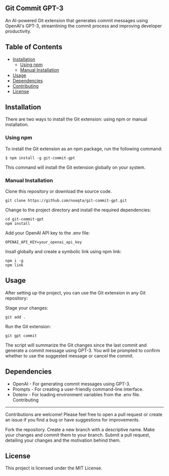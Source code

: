Git Commit GPT-3
-----------
An AI-powered Git extension that generates commit messages using OpenAI's GPT-3, streamlining the commit process and improving developer productivity.

Table of Contents
-----
- [Installation](#Installation)
    - [Using npm](#Using-npm)
    - [Manual Installation](#Manual-Installation)
- [Usage](#Usage)
- [Dependencies](#Dependencies)
- [Contributing](#Contributing)
- [License](#License)

Installation
------
There are two ways to install the Git extension: using npm or manual installation.

### Using npm

To install the Git extension as an npm package, run the following command:

```
$ npm install -g git-commit-gpt
```

This command will install the Git extension globally on your system.

### Manual Installation
Clone this repository or download the source code.

```
git clone https://github.com/nooqta/git-commit-gpt.git
```

Change to the project directory and install the required dependencies:
```
cd git-commit-gpt
npm install
```

Add your OpenAI API key to the .env file:
```
OPENAI_API_KEY=your_openai_api_key
```

Insall globally and create a symbolic link using npm link:
```
npm i -g
npm link
```
Usage
-----

After setting up the project, you can use the Git extension in any Git repository:

Stage your changes:
```
git add .
```
Run the Git extension:
```
git gpt commit
```
The script will summarize the Git changes since the last commit and generate a commit message using GPT-3. You will be prompted to confirm whether to use the suggested message or cancel the commit.

Dependencies
----
- OpenAI - For generating commit messages using GPT-3.
- Prompts - For creating a user-friendly command-line interface.
- Dotenv - For loading environment variables from the .env file.
Contributing
----
Contributions are welcome! Please feel free to open a pull request or create an issue if you find a bug or have suggestions for improvements.

Fork the repository.
Create a new branch with a descriptive name.
Make your changes and commit them to your branch.
Submit a pull request, detailing your changes and the motivation behind them.

License
----
This project is licensed under the MIT License.
